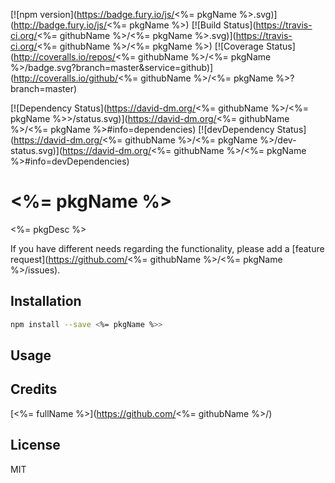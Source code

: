 [![npm version](https://badge.fury.io/js/<%= pkgName %>.svg)](http://badge.fury.io/js/<%= pkgName %>)
[![Build Status](https://travis-ci.org/<%= githubName %>/<%= pkgName %>.svg)](https://travis-ci.org/<%= githubName %>/<%= pkgName %>)
[![Coverage Status](http://coveralls.io/repos/<%= githubName %>/<%= pkgName %>/badge.svg?branch=master&service=github)](http://coveralls.io/github/<%= githubName %>/<%= pkgName %>?branch=master)

[![Dependency Status](https://david-dm.org/<%= githubName %>/<%= pkgName %>>/status.svg)](https://david-dm.org/<%= githubName %>/<%= pkgName %>#info=dependencies)
[![devDependency Status](https://david-dm.org/<%= githubName %>/<%= pkgName %>/dev-status.svg)](https://david-dm.org/<%= githubName %>/<%= pkgName %>#info=devDependencies)

# <%= pkgName %>

<%= pkgDesc %>


If you have different needs regarding the functionality, please add a [feature request](https://github.com/<%= githubName %>/<%= pkgName %>/issues).

## Installation

```sh
npm install --save <%= pkgName %>>
```

## Usage

## Credits
[<%= fullName %>](https://github.com/<%= githubName %>/)

## License

MIT
